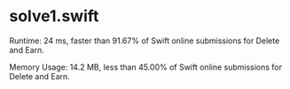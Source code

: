 # solve1.swift

Runtime: 24 ms, faster than 91.67% of Swift online submissions for Delete and Earn.

Memory Usage: 14.2 MB, less than 45.00% of Swift online submissions for Delete and Earn.
